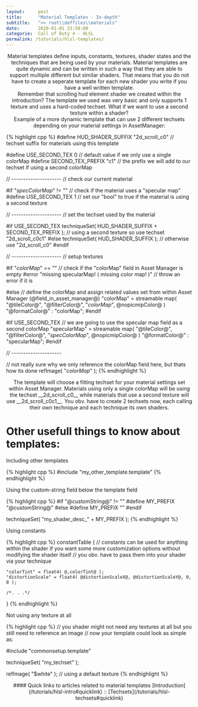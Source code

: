 ```yaml
---
layout:     post
title:      "Material Templates - In-depth"
subtitle:   ">> root\\deffiles\\materials"
date:       2020-01-01 23:58:00
categorie:  Call of Duty 4 - HLSL
permalink: /tutorials/hlsl-templates/
---
```

<!-- tag for quick links so we do not show the nav -->
<a name="quicklink"></a>

<div align="center" markdown="1">
Material templates define inputs, constants, textures, shader states and the techniques that are being used by your materials. Material templates are quite dynamic and can be written in such a way that they are able to support multiple different but similar shaders. That means that you do not have to create a seperate template for each new shader you write if you have a well written template.
</div>

<div align="center"><div class="seperator-75p"></div></div>
<div class="padding-1l"></div>

<div align="center" markdown="1">
Remember that scrolling hud element shader we created within the introduction? The template we used was very basic and only supports 1 texture and uses a hard-coded techset. What if we want to use a second texture within a shader?
<div class="padding-2l"></div>
Example of a more dynamic template that can use 2 different techsets depending on your material settings in AssetManager:
</div>

{% highlight cpp %}
#define HUD_SHADER_SUFFIX   "2d_scroll_c0"      // techset suffix for materials using this template

#define USE_SECOND_TEX      0                   // default value if we only use a single colorMap
#define SECOND_TEX_PREFIX   "c1"                // the prefix we will add to our techset if using a second colorMap

// ---------------------
// check our current material

#if "$specColorMap$" != ""              // check if the material uses a "specular map"
    #define USE_SECOND_TEX 1            // set our "bool" to true if the material is using a second texture

// ---------------------
// set the techset used by the material

#if USE_SECOND_TEX
    techniqueSet( HUD_SHADER_SUFFIX + SECOND_TEX_PREFIX );      // using a second texture so use techset "2d_scroll_c0c1"
#else
    techniqueSet( HUD_SHADER_SUFFIX );                          // otherwise use "2d_scroll_c0"
#endif

// ---------------------
// setup textures

#if "$colorMap$" == ""                                      // check if the "colorMap" field in Asset Manager is empty
    #error "missing specularMap! ( missing color map! )"    // throw an error if it is

#else
    // define the colorMap and assign related values set from within Asset Manager (@field_in_asset_manager@)
    "colorMap" = streamable map( "@tileColor@", "@filterColor@", "$colorMap$", @nopicmipColor@ ) "@formatColor@" : "colorMap";
#endif

#if USE_SECOND_TEX
    // we are going to use the specular map field as a second colorMap
    "specularMap" = streamable map( "@tileColor@", "@filterColor@", "$specColorMap$", @nopicmipColor@ ) "@formatColor@" : "specularMap";
#endif

// ---------------------

// not really sure why we only reference the colorMap field here, but thats how its done
refImage( "$colorMap$" );
{% endhighlight %}

<div class="padding-1l"></div>

<div align="center" markdown="1">
The template will choose a fitting techset for your material settings set within Asset Manager.  
Materials using only a single colorMap will be using the techset __2d_scroll_c0__  while materials that use a second texture will use __2d_scroll_c0c1__.  
You obv. have to create 2 techsets now, each calling their own technique and each technique its own shaders.
</div>

<div class="padding-1l"></div>
<div align="center"><div class="seperator-75p"></div></div>
<div class="padding-1l"></div>

<!--<div align="center" markdown="1">
### Other usefull things to know about templates:
</div>-->

# Other usefull things to know about templates:

<div class="padding-1l"></div>

<div class="highlight-header"><p>Including other templates</p></div>
{% highlight cpp %}
#include "my_other_template.template"
{% endhighlight %}

<div class="highlight-header"><p>Using the custom-string field below the template field</p></div>
{% highlight cpp %}
#if "@customString@" != ""
    #define MY_PREFIX "@customString@"
#else
    #define MY_PREFIX ""
#endif

techniqueSet( "my_shader_desc_" + MY_PREFIX );
{% endhighlight %}

<div class="highlight-header"><p>Using constants</p></div>
{% highlight cpp %}
constantTable
{
    // constants can be used for anything within the shader if you want some more customization options without modifying the shader itself
    // you obv. have to pass them into your shader via your technique

    "colorTint" = float4( @,colorTint@ );
    "distortionScale" = float4( @distortionScaleX@, @distortionScaleY@, 0, 0 );

    /*. . .*/
}
{% endhighlight %}

<div class="highlight-header"><p>Not using any texture at all</p></div>
{% highlight cpp %}
// you shader might not need any textures at all but you still need to reference an image
// now your template could look as simple as:

#include "commonsetup.template"

techniqueSet( "my_techset" );

refImage( "$white" );   // using a default texture
{% endhighlight %}

<div class="padding-1l"></div>
<div align="center"><div class="seperator-75p"></div></div>
<div class="padding-1l"></div>

<div align="center" markdown="1">
#### Quick links to articles related to material templates
[Introduction](/tutorials/hlsl-intro#quicklink) :: [Techsets](/tutorials/hlsl-techsets#quicklink)
</div> 